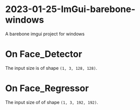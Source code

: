 # 2023-01-25-ImGui-barebone-windows

A barebone imgui project for windows

# On Face_Detector

The input size is of shape `(1, 3, 128, 128)`.

# On Face_Regressor

The input size of of shape `(1, 3, 192, 192)`.
